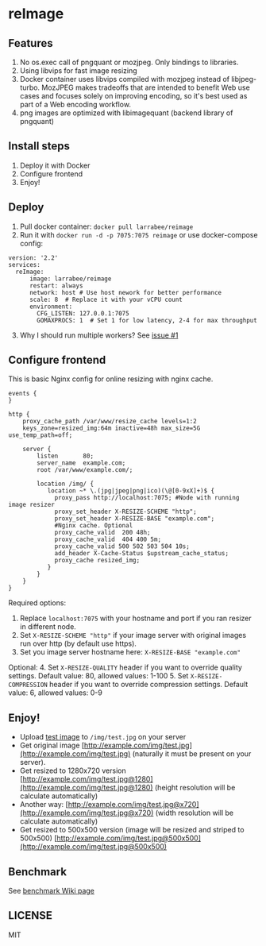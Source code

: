 # reImage

## Features
1. No os.exec call of pngquant or mozjpeg. Only bindings to libraries.
2. Using libvips for fast image resizing
3. Docker container uses libvips compiled with mozjpeg instead of libjpeg-turbo. MozJPEG makes tradeoffs that are intended to benefit Web use cases and focuses solely on improving encoding, so it's best used as part of a Web encoding workflow.
4. png images are optimized with libimagequant (backend library of pngquant)


## Install steps
1. Deploy it with Docker
2. Configure frontend
3. Enjoy!

## Deploy
1. Pull docker container:  `docker pull larrabee/reimage`
2. Run it with `docker run -d -p 7075:7075 reimage` or use docker-compose config:
```
version: '2.2'
services:
  reImage:
      image: larrabee/reimage
      restart: always
      network: host # Use host nework for better performance
      scale: 8  # Replace it with your vCPU count
      environment:
        CFG_LISTEN: 127.0.0.1:7075
        GOMAXPROCS: 1  # Set 1 for low latency, 2-4 for max throughput
```
3. Why I should run multiple workers?
   See [issue #1](/../../issues/1)

## Configure frontend
This is basic Nginx config for online resizing with nginx cache.
```
events {
}

http {
    proxy_cache_path /var/www/resize_cache levels=1:2 
    keys_zone=resized_img:64m inactive=48h max_size=5G use_temp_path=off;

    server {
        listen       80;
        server_name  example.com;
        root /var/www/example.com/;

        location /img/ {
           location ~* \.(jpg|jpeg|png|ico)(\@[0-9xX]+)$ {
             proxy_pass http://localhost:7075; #Node with running image resizer
             proxy_set_header X-RESIZE-SCHEME "http";
             proxy_set_header X-RESIZE-BASE "example.com";
             #Nginx cache. Optional
             proxy_cache_valid  200 48h;
             proxy_cache_valid  404 400 5m;
             proxy_cache_valid 500 502 503 504 10s;
             add_header X-Cache-Status $upstream_cache_status;
             proxy_cache resized_img;
           }
        }
    }
}
```
Required options:
1. Replace `localhost:7075` with your hostname and port if you ran resizer in different node.
2. Set `X-RESIZE-SCHEME "http"` if your image server with original images run over http (by default use https). 
3. Set you image server hostname here: `X-RESIZE-BASE "example.com"`

Optional:
4. Set `X-RESIZE-QUALITY` header if you want to override quality settings. Default value: 80, allowed values: 1-100
5. Set `X-RESIZE-COMPRESSION` header if you want to override compression settings. Default value: 6, allowed values: 0-9

## Enjoy!
* Upload [test image](http://www.publicdomainpictures.net/pictures/110000/velka/green-mountain-valley.jpg) to `/img/test.jpg` on your server
* Get original image [http://example.com/img/test.jpg](http://example.com/img/test.jpg) (naturally it must be present on your server).
* Get resized to 1280x720 version [http://example.com/img/test.jpg@1280](http://example.com/img/test.jpg@1280) (height resolution will be calculate automatically)
* Another way: [http://example.com/img/test.jpg@x720](http://example.com/img/test.jpg@x720) (width resolution will be calculate automatically)
* Get resized to 500x500 version (image will be resized and striped to 500x500) [http://example.com/img/test.jpg@500x500](http://example.com/img/test.jpg@500x500)

## Benchmark
See [benchmark Wiki page](https://github.com/ultimate-guitar/reImage/wiki/Benchmark)

## LICENSE
MIT
